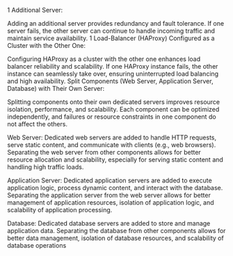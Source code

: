 1 Additional Server:

Adding an additional server provides redundancy and fault tolerance. If one server fails, the other server can continue to handle incoming traffic and maintain service availability.
1 Load-Balancer (HAProxy) Configured as a Cluster with the Other One:

Configuring HAProxy as a cluster with the other one enhances load balancer reliability and scalability. If one HAProxy instance fails, the other instance can seamlessly take over, ensuring uninterrupted load balancing and high availability.
Split Components (Web Server, Application Server, Database) with Their Own Server:

Splitting components onto their own dedicated servers improves resource isolation, performance, and scalability. Each component can be optimized independently, and failures or resource constraints in one component do not affect the others.

Web Server: Dedicated web servers are added to handle HTTP requests, serve static content, and communicate with clients (e.g., web browsers). Separating the web server from other components allows for better resource allocation and scalability, especially for serving static content and handling high traffic loads.

Application Server: Dedicated application servers are added to execute application logic, process dynamic content, and interact with the database. Separating the application server from the web server allows for better management of application resources, isolation of application logic, and scalability of application processing.

Database: Dedicated database servers are added to store and manage application data. Separating the database from other components allows for better data management, isolation of database resources, and scalability of database operations
